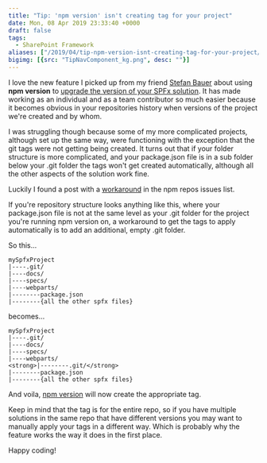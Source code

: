 ```yaml
---
title: "Tip: 'npm version' isn't creating tag for your project"
date: Mon, 08 Apr 2019 23:33:40 +0000
draft: false
tags: 
  - SharePoint Framework
aliases: ["/2019/04/tip-npm-version-isnt-creating-tag-for-your-project/"]
bigimg: [{src: "TipNavComponent_kg.png", desc: ""}]
---
```


I love the new feature I picked up from my friend [Stefan Bauer](https://twitter.com/StfBauer) about using **npm version** to [upgrade the version of your SPFx solution](https://n8d.at/blog/use-npm-version-to-upgrade-version-of-your-spfx-solution/). It has made working as an individual and as a team contributor so much easier because it becomes obvious in your repositories history when versions of the project we're created and by whom.

I was struggling though because some of my more complicated projects, although set up the same way, were functioning with the exception that the git tags were not getting being created. It turns out that if your folder structure is more complicated, and your package.json file is in a sub folder below your .git folder the tags won't get created automatically, although all the other aspects of the solution work fine.

Luckily I found a post with a [workaround](https://github.com/npm/npm/issues/9111) in the npm repos issues list.

If you're repository structure looks anything like this, where your package.json file is not at the same level as your .git folder for the project you're running npm version on, a workaround to get the tags to apply automatically is to add an additional, empty .git folder.

So this...

```text
mySpfxProject
|----.git/
|----docs/
|----specs/
|----webparts/
|--------package.json
|--------{all the other spfx files}
```

becomes...

```text
mySpfxProject
|----.git/
|----docs/
|----specs/
|----webparts/
<strong>|--------.git/</strong>
|--------package.json
|--------{all the other spfx files}
```

And voila, [npm version](https://docs.npmjs.com/cli/version.html) will now create the appropriate tag.

Keep in mind that the tag is for the entire repo, so if you have multiple solutions in the same repo that have different versions you may want to manually apply your tags in a different way. Which is probably why the feature works the way it does in the first place.

Happy coding!
